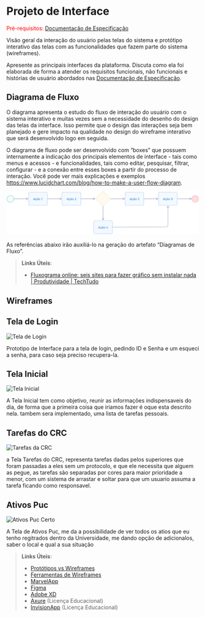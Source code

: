 
# Projeto de Interface

<span style="color:red">Pré-requisitos: <a href="2-Especificação do Projeto.md"> Documentação de Especificação</a></span>

Visão geral da interação do usuário pelas telas do sistema e protótipo interativo das telas com as funcionalidades que fazem parte do sistema (wireframes).

 Apresente as principais interfaces da plataforma. Discuta como ela foi elaborada de forma a atender os requisitos funcionais, não funcionais e histórias de usuário abordados nas <a href="2-Especificação do Projeto.md"> Documentação de Especificação</a>.

## Diagrama de Fluxo

O diagrama apresenta o estudo do fluxo de interação do usuário com o sistema interativo e  muitas vezes sem a necessidade do desenho do design das telas da interface. Isso permite que o design das interações seja bem planejado e gere impacto na qualidade no design do wireframe interativo que será desenvolvido logo em seguida.

O diagrama de fluxo pode ser desenvolvido com “boxes” que possuem internamente a indicação dos principais elementos de interface - tais como menus e acessos - e funcionalidades, tais como editar, pesquisar, filtrar, configurar - e a conexão entre esses boxes a partir do processo de interação. Você pode ver mais explicações e exemplos https://www.lucidchart.com/blog/how-to-make-a-user-flow-diagram.

![Exemplo de Diagrama de Fluxo](img/diagramafluxo2.jpg)

As referências abaixo irão auxiliá-lo na geração do artefato “Diagramas de Fluxo”.

> **Links Úteis**:
> - [Fluxograma online: seis sites para fazer gráfico sem instalar nada | Produtividade | TechTudo](https://www.techtudo.com.br/listas/2019/03/fluxograma-online-seis-sites-para-fazer-grafico-sem-instalar-nada.ghtml)

## Wireframes

## Tela de Login

![Tela de Login](https://user-images.githubusercontent.com/83379675/198364261-182e281f-3fa5-405a-985c-18f122dba838.png)


Prototipo de Interface para a tela de login, pedindo ID e Senha e um esqueci a senha, para caso seja preciso recupera-la.


## Tela Inicial

![Tela Inicial](https://user-images.githubusercontent.com/83379675/198705050-11b62180-74ad-458f-a182-425fda3138f7.png)

A Tela Inicial tem como objetivo, reunir as informações indispensaveis do dia, de forma que a primeira coisa que iriamos fazer é oque esta descrito nela. tambem sera implementado, uma lista de tarefas pessoais.


## Tarefas do CRC

![Tarefas da CRC](https://user-images.githubusercontent.com/83379675/198893608-c2120df6-7c3c-4cd7-85ce-f5eff98c275a.png)

a Tela Tarefas do CRC, representa tarefas dadas pelos superiores que foram passadas a eles sem um protocolo, e que ele necessita que alguem as pegue, as tarefas são separadas por cores para maior prioridade a menor, com um sistema de arrastar e soltar para que um usuario assuma a tarefa ficando como responsavel.

## Ativos Puc

![Ativos Puc Certo](https://user-images.githubusercontent.com/83379675/199020482-4d424daf-c3a6-4403-abb5-d56c4eb6f35b.png)

A Tela de Ativos Puc, me da a possibilidade de ver todos os atios que eu tenho regitrados dentro da Universidade, me dando opção de adicionalos, saber o local e qual a sua situação

 
> **Links Úteis**:
> - [Protótipos vs Wireframes](https://www.nngroup.com/videos/prototypes-vs-wireframes-ux-projects/)
> - [Ferramentas de Wireframes](https://rockcontent.com/blog/wireframes/)
> - [MarvelApp](https://marvelapp.com/developers/documentation/tutorials/)
> - [Figma](https://www.figma.com/)
> - [Adobe XD](https://www.adobe.com/br/products/xd.html#scroll)
> - [Axure](https://www.axure.com/edu) (Licença Educacional)
> - [InvisionApp](https://www.invisionapp.com/) (Licença Educacional)
